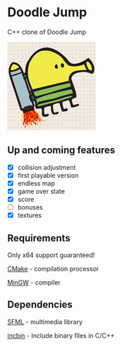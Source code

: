 # Doodle Jump
C++ clone of Doodle Jump

![Doodle Jump](resources/doodle-jump.png)

## Up and coming features

- [x] collision adjustment
- [x] first playable version
- [x] endless map
- [x] game over state
- [x] score
- [ ] bonuses
- [x] textures

## Requirements

Only x64 support guaranteed!

[CMake](https://cmake.org/) - compilation processor

[MinGW](https://nuwen.net/) - compiler

## Dependencies

[SFML](https://www.sfml-dev.org/) - multimedia library

[incbin](https://github.com/graphitemaster/incbin) - Include binary files in C/C++
